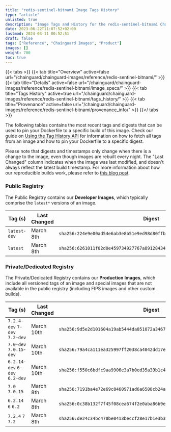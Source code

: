 ```yaml
---
title: "redis-sentinel-bitnami Image Tags History"
type: "article"
unlisted: true
description: "Image Tags and History for the redis-sentinel-bitnami Chainguard Image"
date: 2023-06-22T11:07:52+02:00
lastmod: 2024-03-11 00:52:51
draft: false
tags: ["Reference", "Chainguard Images", "Product"]
images: []
weight: 700
toc: true
---
```


{{< tabs >}}
{{< tab title="Overview" active=false url="/chainguard/chainguard-images/reference/redis-sentinel-bitnami/" >}}
{{< tab title="Details" active=false url="/chainguard/chainguard-images/reference/redis-sentinel-bitnami/image_specs/" >}}
{{< tab title="Tags History" active=true url="/chainguard/chainguard-images/reference/redis-sentinel-bitnami/tags_history/" >}}
{{< tab title="Provenance" active=false url="/chainguard/chainguard-images/reference/redis-sentinel-bitnami/provenance_info/" >}}
{{</ tabs >}}

The following tables contains the most recent tags and digests that can be used to pin your Dockerfile to a specific build of this image. Check our guide on [Using the Tag History API](/chainguard/chainguard-images/using-the-tag-history-api/) for information on how to fetch all tags from an image and how to pin your Dockerfile to a specific digest.

Please note that digests and timestamps only change when there is a change to the image, even though images are rebuilt every night. The "Last Changed" column indicates when the image was last modified, and doesn't always reflect the latest build timestamp. For more information about how our reproducible builds work, please refer to [this blog post](https://www.chainguard.dev/unchained/reproducing-chainguards-reproducible-image-builds).

### Public Registry
The Public Registry contains our **Developer Images**, which typically comprise the `latest*` versions of an image.

| Tag (s)       | Last Changed | Digest                                                                    |
|---------------|--------------|---------------------------------------------------------------------------|
|  `latest-dev` | March 8th    | `sha256:224e9e00ad54e6ab3e8b51e9ed98d80ffbe47c5fbb996b3bfdcd3862a2329369` |
|  `latest`     | March 8th    | `sha256:6261011f02d0e459734927767a89128434cf2181182cc2d28414d0f02762e20b` |


### Private/Dedicated Registry
The Private/Dedicated Registry contains our **Production Images**, which include all versioned tags of an image and special images that are not available in the public registry (including FIPS images and other custom builds).

| Tag (s)                         | Last Changed | Digest                                                                    |
|---------------------------------|--------------|---------------------------------------------------------------------------|
|  `7.2.4-dev` `7-dev` `7.2-dev`  | March 10th   | `sha256:9d5e2d101604a19ab5444da051072a346747210d2cc37ff84f1b460a12c9dcff` |
|  `7.0-dev` `7.0.15-dev`         | March 10th   | `sha256:79a4ca111ea325997ff2038ca4042dd17e384461df0621ddd9f026464b7e88ce` |
|  `6.2.14-dev` `6-dev` `6.2-dev` | March 10th   | `sha256:f550c6bdfc9aa9906e3a7b0ed35a39b1c4e8da3c0b4e0e86ee671906769e748e` |
|  `7.0` `7.0.15`                 | March 8th    | `sha256:7191ba4e72e69c8460971ad6a6508cb24aef33a0a2c6b267ee1e3c2ab65cd8f5` |
|  `6.2.14` `6` `6.2`             | March 8th    | `sha256:0c38b132f7f45f08cea674f2e0aba86b9e4f14f6d2d95a75fd905d2e36a14ee7` |
|  `7.2.4` `7` `7.2`              | March 8th    | `sha256:de24c34bc470be0413beccf28e17b1e3b3e21fb3a3f180d5c1f3e877d1dbb226` |

